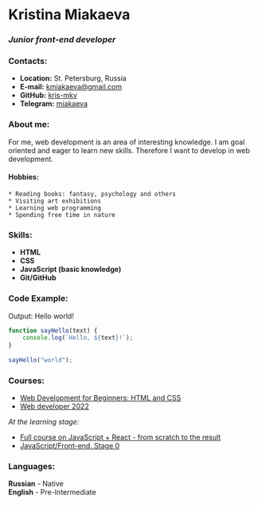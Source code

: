 # Kristina Miakaeva

### _Junior front-end developer_

### Contacts:

+ __Location:__ St. Petersburg, Russia
+ __E-mail:__ kmiakaeva@gmail.com
+ __GitHub:__ [kris-mkv](https://github.com/kris-mkv)
+ __Telegram:__ [miakaeva](https://t.me/miakaeva)

### About me:

For me, web development is an area of interesting knowledge. I am goal oriented and eager to learn new skills. Therefore I want to develop in web development.

#### Hobbies:

    * Reading books: fantasy, psychology and others  
    * Visiting art exhibitions  
    * Learning web programming  
    * Spending free time in nature  

### Skills:

* __HTML__
* __CSS__
* __JavaScript (basic knowledge)__
* __Git/GitHub__

### Code Example:

Output: Hello world!  

```javascript  
function sayHello(text) {
    console.log(`Hello, ${text}!`);
}  
  
sayHello("world");  
```  

### Courses:

* [Web Development for Beginners: HTML and CSS](https://stepik.org/course/38218/info)
* [Web developer 2022](https://www.udemy.com/course/webdeveloper/)  
  
_At the learning stage:_  
* [Full course on JavaScript + React - from scratch to the result](https://www.udemy.com/course/javascript_full/)
* [JavaScript/Front-end. Stage 0](https://rs.school/js-stage0/)

### Languages:

__Russian__ - Native  
__English__ - Pre-Intermediate
